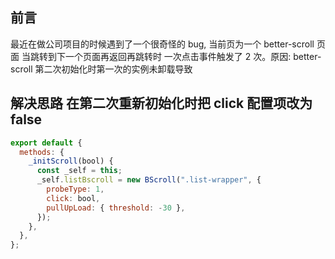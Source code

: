 ## 前言

最近在做公司项目的时候遇到了一个很奇怪的 bug, 当前页为一个 better-scroll 页面 当跳转到下一个页面再返回再跳转时 一次点击事件触发了 2 次。原因: better-scroll 第二次初始化时第一次的实例未卸载导致

## 解决思路 在第二次重新初始化时把 click 配置项改为 false

```js
export default {
  methods: {
    _initScroll(bool) {
      const _self = this;
      _self.listBscroll = new BScroll(".list-wrapper", {
        probeType: 1,
        click: bool,
        pullUpLoad: { threshold: -30 },
      });
    },
  },
};
```

